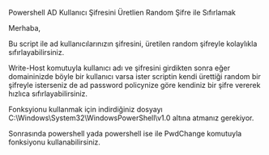 Powershell AD Kullanıcı Şifresini Üretlien Random Şifre ile Sıfırlamak

Merhaba,

Bu script ile ad kullanıcılarınızın şifresini, üretilen random şifreyle kolaylıkla sıfırlayabilirsiniz.

Write-Host komutuyla kullanıcı adı ve şifresini girdikten sonra eğer domaininizde böyle bir kullanıcı varsa ister scriptin kendi ürettiği random bir şifreyle isterseniz de ad password policynize göre kendiniz bir şifre vererek hızlıca sıfırlayabilirsiniz.

Fonksyionu kullanmak için indirdiğiniz dosyayı C:\Windows\System32\WindowsPowerShell\v1.0 altına atmanız gerekiyor. 

Sonrasında powershell yada powershell ise ile PwdChange komutuyla fonksiyonu kullanabilirsiniz.



